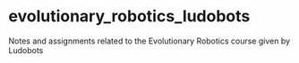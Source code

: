 # evolutionary_robotics_ludobots
Notes and assignments related to the Evolutionary Robotics course given by Ludobots
